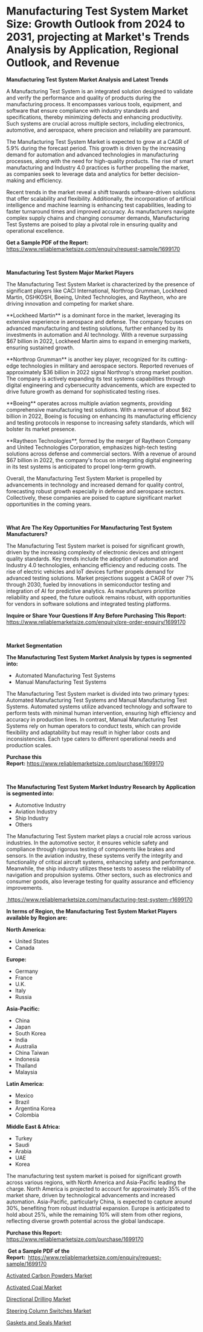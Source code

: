<p><h1>Manufacturing Test System Market Size: Growth Outlook from 2024 to 2031, projecting at Market's Trends Analysis by Application, Regional Outlook, and Revenue</h1></p><p><strong>Manufacturing Test System Market Analysis and Latest Trends</strong></p>
<p><p>A Manufacturing Test System is an integrated solution designed to validate and verify the performance and quality of products during the manufacturing process. It encompasses various tools, equipment, and software that ensure compliance with industry standards and specifications, thereby minimizing defects and enhancing productivity. Such systems are crucial across multiple sectors, including electronics, automotive, and aerospace, where precision and reliability are paramount.</p><p>The Manufacturing Test System Market is expected to grow at a CAGR of 5.9% during the forecast period. This growth is driven by the increasing demand for automation and advanced technologies in manufacturing processes, along with the need for high-quality products. The rise of smart manufacturing and Industry 4.0 practices is further propelling the market, as companies seek to leverage data and analytics for better decision-making and efficiency.</p><p>Recent trends in the market reveal a shift towards software-driven solutions that offer scalability and flexibility. Additionally, the incorporation of artificial intelligence and machine learning is enhancing test capabilities, leading to faster turnaround times and improved accuracy. As manufacturers navigate complex supply chains and changing consumer demands, Manufacturing Test Systems are poised to play a pivotal role in ensuring quality and operational excellence.</p></p>
<p><strong>Get a Sample PDF of the Report:&nbsp;</strong> <a href="https://www.reliablemarketsize.com/enquiry/request-sample/1699170?utm_campaign=1422&utm_medium=2&utm_source=Github&utm_content=ia&utm_term=20102024&utm_id=manufacturing-test-system">https://www.reliablemarketsize.com/enquiry/request-sample/1699170</a></p>
<p>&nbsp;</p>
<p><strong>Manufacturing Test System Major Market Players</strong></p>
<p><p>The Manufacturing Test System Market is characterized by the presence of significant players like CACI International, Northrop Grumman, Lockheed Martin, OSHKOSH, Boeing, United Technologies, and Raytheon, who are driving innovation and competing for market share.</p><p>**Lockheed Martin** is a dominant force in the market, leveraging its extensive experience in aerospace and defense. The company focuses on advanced manufacturing and testing solutions, further enhanced by its investments in automation and AI technology. With a revenue surpassing $67 billion in 2022, Lockheed Martin aims to expand in emerging markets, ensuring sustained growth.</p><p>**Northrop Grumman** is another key player, recognized for its cutting-edge technologies in military and aerospace sectors. Reported revenues of approximately $36 billion in 2022 signal Northrop's strong market position. The company is actively expanding its test systems capabilities through digital engineering and cybersecurity advancements, which are expected to drive future growth as demand for sophisticated testing rises.</p><p>**Boeing** operates across multiple aviation segments, providing comprehensive manufacturing test solutions. With a revenue of about $62 billion in 2022, Boeing is focusing on enhancing its manufacturing efficiency and testing protocols in response to increasing safety standards, which will bolster its market presence.</p><p>**Raytheon Technologies**, formed by the merger of Raytheon Company and United Technologies Corporation, emphasizes high-tech testing solutions across defense and commercial sectors. With a revenue of around $67 billion in 2022, the company's focus on integrating digital engineering in its test systems is anticipated to propel long-term growth.</p><p>Overall, the Manufacturing Test System Market is propelled by advancements in technology and increased demand for quality control, forecasting robust growth especially in defense and aerospace sectors. Collectively, these companies are poised to capture significant market opportunities in the coming years.</p></p>
<p>&nbsp;</p>
<p><strong>What Are The Key Opportunities For Manufacturing Test System Manufacturers?</strong></p>
<p><p>The Manufacturing Test System market is poised for significant growth, driven by the increasing complexity of electronic devices and stringent quality standards. Key trends include the adoption of automation and Industry 4.0 technologies, enhancing efficiency and reducing costs. The rise of electric vehicles and IoT devices further propels demand for advanced testing solutions. Market projections suggest a CAGR of over 7% through 2030, fueled by innovations in semiconductor testing and integration of AI for predictive analytics. As manufacturers prioritize reliability and speed, the future outlook remains robust, with opportunities for vendors in software solutions and integrated testing platforms.</p></p>
<p><strong>Inquire or Share Your Questions If Any Before Purchasing This Report:</strong> <a href="https://www.reliablemarketsize.com/enquiry/pre-order-enquiry/1699170?utm_campaign=1422&utm_medium=2&utm_source=Github&utm_content=ia&utm_term=20102024&utm_id=manufacturing-test-system">https://www.reliablemarketsize.com/enquiry/pre-order-enquiry/1699170</a></p>
<p>&nbsp;</p>
<p><strong>Market Segmentation</strong></p>
<p><strong>The Manufacturing Test System Market Analysis by types is segmented into:</strong></p>
<p><ul><li>Automated Manufacturing Test Systems</li><li>Manual Manufacturing Test Systems</li></ul></p>
<p><p>The Manufacturing Test System market is divided into two primary types: Automated Manufacturing Test Systems and Manual Manufacturing Test Systems. Automated systems utilize advanced technology and software to perform tests with minimal human intervention, ensuring high efficiency and accuracy in production lines. In contrast, Manual Manufacturing Test Systems rely on human operators to conduct tests, which can provide flexibility and adaptability but may result in higher labor costs and inconsistencies. Each type caters to different operational needs and production scales.</p></p>
<p><strong>Purchase this Report:&nbsp;</strong><a href="https://www.reliablemarketsize.com/purchase/1699170?utm_campaign=1422&utm_medium=2&utm_source=Github&utm_content=ia&utm_term=20102024&utm_id=manufacturing-test-system">https://www.reliablemarketsize.com/purchase/1699170</a></p>
<p>&nbsp;</p>
<p><strong>The Manufacturing Test System Market Industry Research by Application is segmented into:</strong></p>
<p><ul><li>Automotive Industry</li><li>Aviation Industry</li><li>Ship Industry</li><li>Others</li></ul></p>
<p><p>The Manufacturing Test System market plays a crucial role across various industries. In the automotive sector, it ensures vehicle safety and compliance through rigorous testing of components like brakes and sensors. In the aviation industry, these systems verify the integrity and functionality of critical aircraft systems, enhancing safety and performance. Meanwhile, the ship industry utilizes these tests to assess the reliability of navigation and propulsion systems. Other sectors, such as electronics and consumer goods, also leverage testing for quality assurance and efficiency improvements.</p></p>
<p><a href="https://www.reliablemarketsize.com/manufacturing-test-system-r1699170?utm_campaign=1422&utm_medium=2&utm_source=Github&utm_content=ia&utm_term=20102024&utm_id=manufacturing-test-system">&nbsp;https://www.reliablemarketsize.com/manufacturing-test-system-r1699170</a></p>
<p><strong>In terms of Region, the Manufacturing Test System Market Players available by Region are:</strong></p>
<p>
    <p> <strong> North America: </strong>
        <ul>
            <li>United States</li>
            <li>Canada</li>
        </ul>
        </p> 
    <p> <strong> Europe: </strong>
        <ul>
            <li>Germany</li>
            <li>France</li>
            <li>U.K.</li>
            <li>Italy</li>
            <li>Russia</li>
        </ul>
        </p> 
    <p> <strong> Asia-Pacific: </strong>
        <ul>
            <li>China</li>
            <li>Japan</li>
            <li>South Korea</li>
            <li>India</li>
            <li>Australia</li>
            <li>China Taiwan</li>
            <li>Indonesia</li>
            <li>Thailand</li>
            <li>Malaysia</li>
        </ul>
        </p> 
    <p> <strong> Latin America: </strong>
        <ul>
            <li>Mexico</li>
            <li>Brazil</li>
            <li>Argentina Korea</li>
            <li>Colombia</li>
        </ul>
        </p> 
    <p> <strong> Middle East & Africa: </strong>
        <ul>
            <li>Turkey</li>
            <li>Saudi</li>
            <li>Arabia</li>
            <li>UAE</li>
            <li>Korea</li>
        </ul>
    </p>
    </p>
<p><p>The manufacturing test system market is poised for significant growth across various regions, with North America and Asia-Pacific leading the charge. North America is projected to account for approximately 35% of the market share, driven by technological advancements and increased automation. Asia-Pacific, particularly China, is expected to capture around 30%, benefiting from robust industrial expansion. Europe is anticipated to hold about 25%, while the remaining 10% will stem from other regions, reflecting diverse growth potential across the global landscape.</p></p>
<p><strong>Purchase this Report: </strong><a href="https://www.reliablemarketsize.com/purchase/1699170?utm_campaign=1422&utm_medium=2&utm_source=Github&utm_content=ia&utm_term=20102024&utm_id=manufacturing-test-system">https://www.reliablemarketsize.com/purchase/1699170</a></p>
<p>&nbsp;<strong>Get a Sample PDF of the Report:&nbsp;&nbsp;</strong><a href="https://www.reliablemarketsize.com/enquiry/request-sample/1699170?utm_campaign=1422&utm_medium=2&utm_source=Github&utm_content=ia&utm_term=20102024&utm_id=manufacturing-test-system">https://www.reliablemarketsize.com/enquiry/request-sample/1699170</a></p>
<p><strong></strong></p>
<p><p><a href="https://github.com/fletaw9bs/Market-Research-Report-List-1/blob/main/activated-carbon-powders-market.md?utm_campaign=1422&utm_medium=2&utm_source=Github&utm_content=ia&utm_term=20102024&utm_id=manufacturing-test-system">Activated Carbon Powders Market</a></p><p><a href="https://github.com/dringals/Market-Research-Report-List-6/blob/main/activated-coal-market.md?utm_campaign=1422&utm_medium=2&utm_source=Github&utm_content=ia&utm_term=20102024&utm_id=manufacturing-test-system">Activated Coal Market</a></p><p><a href="https://www.linkedin.com/pulse/surfing-directional-drilling-wave-riding-market-currents-nu4le?utm_campaign=1422&utm_medium=2&utm_source=Github&utm_content=ia&utm_term=20102024&utm_id=manufacturing-test-system">Directional Drilling Market</a></p><p><a href="https://www.linkedin.com/pulse/emerging-technologies-reshaping-steering-column-switches-market-pbx8e?utm_campaign=1422&utm_medium=2&utm_source=Github&utm_content=ia&utm_term=20102024&utm_id=manufacturing-test-system">Steering Column Switches Market</a></p><p><a href="https://www.linkedin.com/pulse/booming-gaskets-seals-market-sector-analysis-growth-projections-rgwhe?utm_campaign=1422&utm_medium=2&utm_source=Github&utm_content=ia&utm_term=20102024&utm_id=manufacturing-test-system">Gaskets and Seals Market</a></p></p>